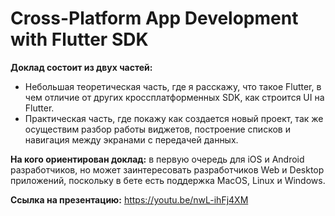 # Cross-Platform App Development with Flutter SDK

**Доклад состоит из двух частей:**

* Небольшая теоретическая часть, где я расскажу, что такое Flutter, в чем отличие от других кроссплатформенных SDK, как строится UI на Flutter.
* Практическая часть, где покажу как создается новый проект, так же осуществим разбор работы виджетов, построение списков и навигация между экранами с передачей данных.

**На кого ориентирован доклад:** в первую очередь для iOS и Android разработчиков, но может заинтересовать разработчиков Web и Desktop приложений, поскольку в бете есть поддержка MacOS, Linux и Windows.

**Ссылка на презентацию:** https://youtu.be/nwL-ihFj4XM

